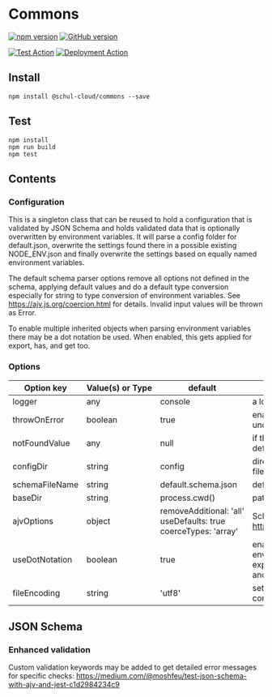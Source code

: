 # Commons

[![npm version](https://badge.fury.io/js/%40schul-cloud%2Fcommons.svg)](https://www.npmjs.com/package/@schul-cloud/commons)
[![GitHub version](https://badge.fury.io/gh/schul-cloud%2Fcommons.svg)](https://github.com/schul-cloud/commons)

[![Test Action](https://github.com/schul-cloud/commons/workflows/Node%20CI/badge.svg)](https://github.com/schul-cloud/commons/actions)
[![Deployment Action](https://github.com/schul-cloud/commons/workflows/Build%20and%20Publish/badge.svg)](https://github.com/schul-cloud/commons/actions)


<!--
[![Build Status][travis-image]][travis-url]
[![Dependency Status][daviddm-image]][daviddm-url]
[![Coverage percentage][coveralls-image]][coveralls-url]
[![experimental](http://badges.github.io/stability-badges/dist/experimental.svg)](http://github.com/badges/stability-badges)
-->

## Install

    npm install @schul-cloud/commons --save

## Test

    npm install
    npm run build
    npm test

## Contents

### Configuration

This is a singleton class that can be reused to hold a configuration that is validated by JSON Schema and holds validated data that is optionally overwritten by environment variables. It will parse a config folder for default.json, overwrite the settings found there in a possible existing NODE_ENV.json and finally overwrite the settings based on equally named environment variables.

The default schema parser options remove all options not defined in the schema, applying default values and do a default type conversion especially for string to type conversion of environment variables. See https://ajv.js.org/coercion.html for details. Invalid input values will be thrown as Error.

To enable multiple inherited objects when parsing environment variables there may be a dot notation be used. When enabled, this gets applied for export, has, and get too.


### Options

| Option&nbsp;key | Value(s)&nbsp;or&nbsp;Type | default | Description |
|----------------|-----------------------|----------------------------------------------------------------|-----------------------------------------------------------------------------------------------------------------------------------------|
| logger | any | console | a logger instance |
| throwOnError | boolean | true | enable throwing an error when an undefined configuration value is requested |
| notFoundValue | any | null | if throwOnError is not set true, an alternate default value may returned |
| configDir | string | config | directory where schema and configuration files are located |
| schemaFileName | string | default.schema.json | default schema file name |
| baseDir | string | process.cwd() | path to folder where configDir is located |
| ajvOptions | object | removeAdditional:&nbsp;'all' <br>useDefaults:&nbsp;true <br>coerceTypes:&nbsp;'array' | Schema Parser Options, see https://github.com/epoberezkin/ajv#options |
| useDotNotation | boolean | true | enables dot notation for parsing environment variables (not json files!) and exporting the current config using has, get, and toObject. |
| fileEncoding | string | 'utf8' | set file encoding for imported schema and configuration files  |


## JSON Schema

### Enhanced validation

Custom validation keywords may be added to get detailed error messages for specific checks: https://medium.com/@moshfeu/test-json-schema-with-ajv-and-jest-c1d2984234c9
